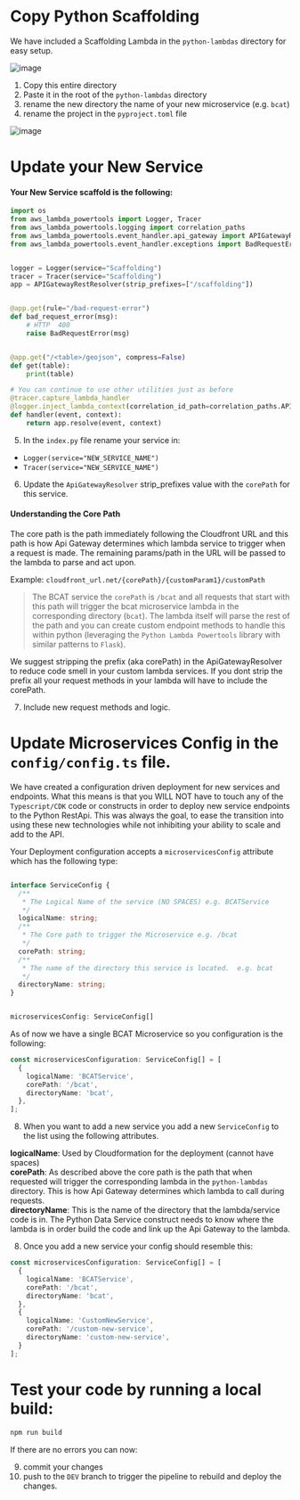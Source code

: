 # Copy Python Scaffolding

We have included a Scaffolding Lambda in the `python-lambdas` directory for easy setup.  

![image](https://user-images.githubusercontent.com/47429329/181375454-9861efa5-e4e5-4856-b93d-032fb5977278.png)

1. Copy this entire directory
2. Paste it in the root of the `python-lambdas` directory
3. rename the new directory the name of your new microservice (e.g. `bcat`)
4. rename the project in the `pyproject.toml` file

![image](https://user-images.githubusercontent.com/47429329/181375857-837d2b9b-416b-491e-af21-0bf4a6231727.png)

# Update your New Service

#### Your New Service scaffold is the following:

```python
import os
from aws_lambda_powertools import Logger, Tracer
from aws_lambda_powertools.logging import correlation_paths
from aws_lambda_powertools.event_handler.api_gateway import APIGatewayRestResolver, Response
from aws_lambda_powertools.event_handler.exceptions import BadRequestError


logger = Logger(service="Scaffolding")
tracer = Tracer(service="Scaffolding")
app = APIGatewayRestResolver(strip_prefixes=["/scaffolding"])


@app.get(rule="/bad-request-error")
def bad_request_error(msg):
    # HTTP  400
    raise BadRequestError(msg)


@app.get("/<table>/geojson", compress=False)
def get(table):
    print(table)

# You can continue to use other utilities just as before
@tracer.capture_lambda_handler
@logger.inject_lambda_context(correlation_id_path=correlation_paths.API_GATEWAY_REST, log_event=True)
def handler(event, context):
    return app.resolve(event, context)
```

5. In the `index.py` file rename your service in:
* `Logger(service="NEW_SERVICE_NAME")`
* `Tracer(service="NEW_SERVICE_NAME")`

6. Update the `ApiGatewayResolver` strip_prefixes value with the `corePath` for this service.  

#### Understanding the Core Path

The core path is the path immediately following the Cloudfront URL and this path is how Api Gateway determines which lambda service to trigger when a request is made.  The remaining params/path in the URL will be passed to the lambda to parse and act upon. 

Example:  `cloudfront_url.net/{corePath}/{customParam1}/customPath`

> The BCAT service the `corePath` is `/bcat` and all requests that start with this path will trigger the bcat microservice lambda in the corresponding directory (`bcat`).  The lambda itself will parse the rest of the path and you can create custom endpoint methods to handle this within python (leveraging the `Python Lambda Powertools` library with similar patterns to `Flask`).

We suggest stripping the prefix (aka corePath) in the ApiGatewayResolver to reduce code smell in your custom lambda services.  If you dont strip the prefix all your request methods in your lambda will have to include the corePath.

7. Include new request methods and logic.

# Update Microservices Config in the `config/config.ts` file.

We have created a configuration driven deployment for new services and endpoints.  What this means is that you WILL NOT have to touch any of the `Typescript/CDK` code or constructs in order to deploy new service endpoints to the Python RestApi.  This was always the goal, to ease the transition into using these new technologies while not inhibiting your ability to scale and add to the API.  

Your Deployment configuration accepts a `microservicesConfig` attribute which has the following type:


```Typescript

interface ServiceConfig {
  /**
   * The Logical Name of the service (NO SPACES) e.g. BCATService
   */
  logicalName: string;
  /**
   * The Core path to trigger the Microservice e.g. /bcat
   */
  corePath: string;
  /**
   * The name of the directory this service is located.  e.g. bcat
   */
  directoryName: string;
}


microservicesConfig: ServiceConfig[]

```

As of now we have a single BCAT Microservice so you configuration is the following:

```Typescript
const microservicesConfiguration: ServiceConfig[] = [
  {
    logicalName: 'BCATService',
    corePath: '/bcat',
    directoryName: 'bcat',
  },
];
```

8. When you want to add a new service you add a new `ServiceConfig` to the list using the following attributes.

**logicalName**: Used by Cloudformation for the deployment (cannot have spaces)  
**corePath**:  As described above the core path is the path that when requested will trigger the corresponding lambda in the `python-lambdas` directory.  This is how Api Gateway determines which lambda to call during requests.  
**directoryName**:  This is the name of the directory that the lambda/service code is in.  The Python Data Service construct needs to know where the lambda is in order build the code and link up the Api Gateway to the lambda.

8. Once you add a new service your config should resemble this:

```Typescript
const microservicesConfiguration: ServiceConfig[] = [
  {
    logicalName: 'BCATService',
    corePath: '/bcat',
    directoryName: 'bcat',
  },
  {
    logicalName: 'CustomNewService',
    corePath: '/custom-new-service',
    directoryName: 'custom-new-service',
  }
];
```

# Test your code by running a local build:  

```bash
npm run build
```

If there are no errors you can now:

9. commit your changes
10. push to the `DEV` branch to trigger the pipeline to rebuild and deploy the changes.




